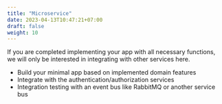 ```yaml
---
title: "Microservice"
date: 2023-04-13T10:47:21+07:00
draft: false
weight: 10
---
```


If you are completed implementing your app with all necessary functions, we will only be interested in integrating with other services here.
- Build your minimal app based on implemented domain features
- Integrate with the authentication/authorization services
- Integration testing with an event bus like RabbitMQ or another service bus